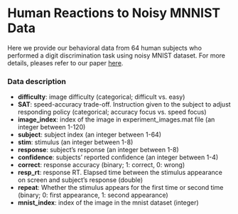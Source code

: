 # Human Reactions to Noisy MNNIST Data
Here we provide our behavioral data from 64 human subjects who performed a digit discrimination task using noisy MNIST dataset. For more details, pleases refer to our paper [here](https://www.biorxiv.org/content/10.1101/2022.08.23.505015v1.abstract).

### Data description
- **difficulty**: image difficulty (categorical; difficult vs. easy)
- **SAT**: speed-accuracy trade-off. Instruction given to the subject to adjust responding policy (categorical; accuracy focus vs. speed focus)
- **image_index**: index of the image in experiment_images.mat file (an integer between 1-120)
- **subject**: subject index (an integer between 1-64)
- **stim**: stimulus (an integer between 1-8)
- **response**: subject’s response (an integer between 1-8)
- **confidence**: subjects’ reported confidence (an integer between 1-4)
- **correct**: response accuracy (binary; 1: correct, 0: wrong)
- **resp_rt**: response RT. Elapsed time between the stimulus appearance on screen and subject’s response (double)
- **repeat**: Whether the stimulus appears for the first time or second time (binary; 0: first appearance, 1: second appearance)
- **mnist_index**: index of the image in the mnist dataset (integer)

